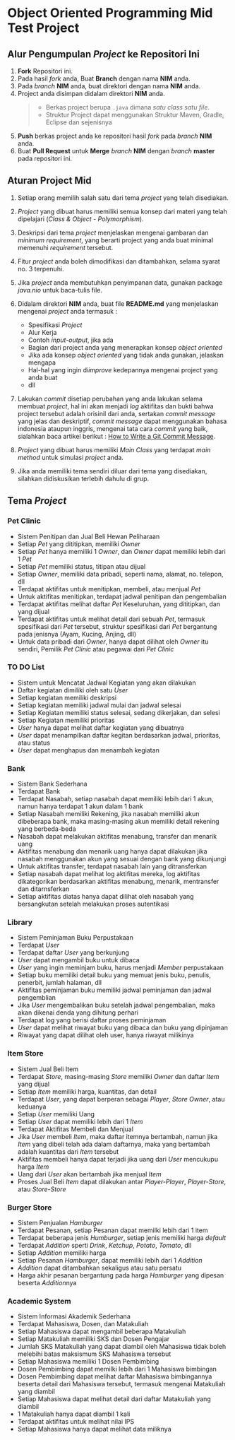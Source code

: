 # Object Oriented Programming Mid Test Project

## Alur Pengumpulan *Project* ke Repositori Ini

1. **Fork** Repositori ini.
2. Pada hasil *fork* anda, Buat **Branch** dengan nama **NIM** anda.
3. Pada *branch* **NIM** anda, buat direktori dengan nama **NIM** anda.
4. Project anda disimpan didalam direktori **NIM** anda.
   > - Berkas project berupa  `.java` dimana *satu class satu file*.
   > - Struktur Project dapat menggunakan Struktur Maven, Gradle, Eclipse dan sejenisnya
5. **Push** berkas project anda ke repositori hasil *fork* pada *branch* **NIM** anda.
6. Buat **Pull Request** untuk **Merge** *branch* **NIM** dengan *branch* **master** pada repositori ini.

## Aturan Project Mid

1. Setiap orang memilih salah satu dari tema *project* yang telah disediakan.
2. *Project* yang dibuat harus memiliki semua konsep dari materi yang telah dipelajari (*Class & Object - Polymorphism*).
3. Deskripsi dari tema *project* menjelaskan mengenai gambaran dan *minimum requirement*, yang berarti project yang anda buat minimal memenuhi *requirement* tersebut.
4. Fitur *project* anda boleh dimodifikasi dan ditambahkan, selama syarat no. 3 terpenuhi.
5. Jika *project* anda membutuhkan penyimpanan data, gunakan package *java.nio* untuk baca-tulis file.
6. Didalam direktori **NIM** anda, buat file **README.md** yang menjelaskan mengenai *project* anda termasuk :
   - Spesifikasi *Project*
   - Alur Kerja
   - Contoh *input-output*, jika ada
   - Bagian dari project anda yang menerapkan konsep *object oriented*
   - Jika ada konsep *object oriented* yang tidak anda gunakan, jelaskan mengapa
   - Hal-hal yang ingin di*improve* kedepannya mengenai project yang anda buat
   - dll
7. Lakukan *commit* disetiap perubahan yang anda lakukan selama membuat *project*, hal ini akan menjadi *log* aktifitas dan bukti bahwa project tersebut adalah orisinil dari anda, sertakan *commit message* yang jelas dan deskriptif, *commit message* dapat menggunakan bahasa indonesia ataupun inggris, mengenai tata cara *commit* yang baik, sialahkan baca artikel berikut : [How to Write a Git Commit Message](https://chris.beams.io/posts/git-commit/).
8. *Project* yang dibuat harus memiliki *Main Class* yang terdapat *main method* untuk simulasi *project* anda.

9. Jika anda memiliki tema sendiri diluar dari tema yang disediakan, silahkan didiskusikan terlebih dahulu di grup.

## Tema *Project*

### Pet Clinic

- Sistem Penitipan dan Jual Beli Hewan Peliharaan
- Setiap *Pet* yang dititipkan, memiliki *Owner*
- Setiap *Pet* hanya memiliki 1 *Owner*, dan *Owner* dapat memiliki lebih dari 1 *Pet*
- Setiap *Pet* memiliki status, titipan atau dijual
- Setiap *Owner*, memiliki data pribadi, seperti nama, alamat, no. telepon, dll
- Terdapat aktifitas untuk menitipkan, membeli, atau menjual *Pet*
- Untuk aktifitas menitipkan, terdapat jadwal penitipan dan pengembalian
- Terdapat aktifitas melihat daftar *Pet* Keseluruhan, yang dititipkan, dan yang dijual
- Terdapat aktifitas untuk melihat detail dari sebuah *Pet*, termasuk spesifikasi dari *Pet* tersebut, struktur spesifikasi dari *Pet* bergantung pada jenisnya (Ayam, Kucing, Anjing, dll)
- Untuk data pribadi dari *Owner*, hanya dapat dilihat oleh *Owner* itu sendiri, Pemilik *Pet Clinic* atau pegawai dari *Pet Clinic*

### TO DO List

- Sistem untuk Mencatat Jadwal Kegiatan yang akan dilakukan
- Daftar kegiatan dimiliki oleh satu *User*
- Setiap kegiatan memiliki deskripsi
- Setiap kegiatan memiliki jadwal mulai dan jadwal selesai
- Setiap Kegiatan memiliki status selesai, sedang dikerjakan, dan selesi
- Setiap Kegiatan memiliki prioritas
- *User* hanya dapat melihat daftar kegiatan yang dibuatnya
- *User* dapat menampilkan daftar kegitan berdasarkan jadwal, prioritas, atau status
- *User* dapat menghapus dan menambah kegiatan
  
### Bank

- Sistem Bank Sederhana
- Terdapat Bank
- Terdapat Nasabah, setiap nasabah dapat memiliki lebih dari 1 akun, namun hanya terdapat 1 akun dalam 1 bank
- Setiap Nasabah memiliki Rekening, jika nasabah memiliki akun dibeberapa bank, maka masing-masing akun memiliki detail rekening yang berbeda-beda
- Nasabah dapat melakukan aktifitas menabung, transfer dan menarik uang
- Aktifitas menabung dan menarik uang hanya dapat dilakukan jika nasabah menggunakan akun yang sesuai dengan bank yang dikunjungi
- Untuk aktifitas transfer, terdapat nasabah lain yang ditransferkan
- Setiap nasabah dapat melihat log aktifitas mereka, log aktifitas dikategorikan berdasarkan aktifitas menabung, menarik, mentransfer dan ditarnsferkan
- Setiap aktifitas diatas hanya dapat dilihat oleh nasabah yang bersangkutan setelah melakukan proses autentikasi

### Library

- Sistem Peminjaman Buku Perpustakaan
- Terdapat *User*
- Terdapat daftar *User* yang berkunjung
- *User* dapat mengambil buku untuk dibaca
- *User* yang ingin meminjam buku, harus menjadi *Member* perpustakaan
- Setiap buku memiliki detail buku yang memuat jenis buku, penulis, penerbit, jumlah halaman, dll
- Aktifitas peminjaman buku memiliki jadwal peminjaman dan jadwal pengemblian
- Jika *User* mengembalikan buku setelah jadwal pengembalian, maka akan dikenai denda yang dihitung perhari
- Terdapat log yang berisi daftar proses peminjaman
- *User* dapat melihat riwayat buku yang dibaca dan buku yang dipinjaman
- Riwayat yang dapat dilihat oleh user, hanya riwayat milikinya
  
### Item Store

- Sistem Jual Beli Item
- Terdapat *Store*, masing-masing *Store* memiliki *Owner* dan daftar *Item* yang dijual
- Setiap *Item* memiliki harga, kuantitas, dan detail
- Terdapat *User*, yang dapat berperan sebagai *Player*, *Store Owner*, atau keduanya
- Setiap *User* memiliki Uang
- Setiap *User* dapat memiliki lebih dari 1 *Item*
- Terdapat Aktifitas Membeli dan Menjual
- Jika *User* membeli *Item*, maka daftar itemnya bertambah, namun jika *Item* yang dibeli telah ada dalam daftarnya, maka yang bertambah adalah kuantitas dari *Item* tersebut
- Aktifitas membeli hanya dapat terjadi jika uang dari *User* mencukupu harga *Item*
- Uang dari *User* akan bertambah jika menjual *Item*
- Proses Jual Beli *Item* dapat dilakukan antar *Player-Player*, *Player-Store*, atau *Store-Store*

### Burger Store

- Sistem Penjualan *Hamburger*
- Terdapat Pesanan, setiap Pesanan dapat memilki lebih dari 1 item
- Terdapat beberapa jenis *Humburger*, setiap jenis memiliki harga *default*
- Terdapat *Addition* sperti *Drink*, *Ketchup*, *Potato*, *Tomato*, dll
- Setiap *Addition* memiliki harga
- Setiap Pesanan *Hamburger*, dapat memiliki lebih dari 1 *Addition*
- *Addition* dapat ditambahkan sekaligus atau satu persatu
- Harga akhir pesanan bergantung pada harga *Hamburger* yang dipesan beserta *Addition*nya
  
### Academic System

- Sistem Informasi Akademik Sederhana
- Terdapat Mahasiswa, Dosen, dan Matakuliah
- Setiap Mahasiswa dapat mengambil beberapa Matakuliah
- Setiap Matakuliah memiliki SKS dan Dosen Pengajar
- Jumlah SKS Matakuliah yang dapat diambil oleh Mahasiswa tidak boleh melebihi batas maksismum SKS Mahasiswa tersebut
- Setiap Mahasiswa memiliki 1 Dosen Pembimbing
- Dosen Pembimbing dapat memilki lebih dari 1 Mahasiswa bimbingan
- Dosen Pembimbing dapat melihat daftar Mahasiswa bimbingannya beserta detail dari Mahasiswa tersebut, termasuk mengenai Matakuliah yang diambil
- Setiap Mahasiswa dapat melihat detail dari daftar Matakuliah yang diambil
- 1 Matakuliah hanya dapat diambil 1 kali
- Terdapat aktifitas untuk melihat nilai IPS
- Setiap Mahasiswa hanya dapat melihat data miliknya
